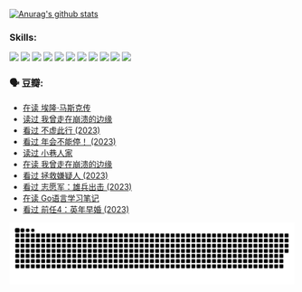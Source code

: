 
[![Anurag's github stats](https://github-readme-stats.vercel.app/api?username=w940853815)](https://github.com/anuraghazra/github-readme-stats)

### Skills:

<code><img height="32" src="https://cdn.jsdelivr.net/npm/simple-icons@v5/icons/python.svg"></code>
<code><img height="32" src="https://cdn.jsdelivr.net/npm/simple-icons@v5/icons/javascript.svg"></code>
<code><img height="32" src="https://cdn.jsdelivr.net/npm/simple-icons@v5/icons/django.svg"></code>
<code><img height="32" src="https://cdn.jsdelivr.net/npm/simple-icons@v5/icons/flask.svg"></code>
<code><img height="32" src="https://cdn.jsdelivr.net/npm/simple-icons@v5/icons/vuetify.svg"></code>
<code><img height="32" src="https://cdn.jsdelivr.net/npm/simple-icons@v5/icons/git.svg"></code>
<code><img height="32" src="https://cdn.jsdelivr.net/npm/simple-icons@v5/icons/docker.svg"></code>
<code><img height="32" src="https://cdn.jsdelivr.net/npm/simple-icons@v5/icons/postgresql.svg"></code>
<code><img height="32" src="https://cdn.jsdelivr.net/npm/simple-icons@v5/icons/elasticsearch.svg"></code>
<code><img height="32" src="https://cdn.jsdelivr.net/npm/simple-icons@v5/icons/macos.svg"></code>
<code><img height="32" src="https://cdn.jsdelivr.net/npm/simple-icons@v5/icons/linux.svg"></code>

### 🗣 豆瓣:

<!-- DOUBAN-ACTIVITIES:START -->
- [在读 埃隆·马斯克传](https://www.douban.com/people/136069238/status/4500417190/?_i=06091270)
- [读过 我曾走在崩溃的边缘](https://www.douban.com/people/136069238/status/4500416754/?_i=06091270)
- [看过 不虚此行‎ (2023)](https://www.douban.com/people/136069238/status/4499973052/?_i=06091270)
- [看过 年会不能停！‎ (2023)](https://www.douban.com/people/136069238/status/4498582002/?_i=06091270)
- [读过 小巷人家](https://www.douban.com/people/136069238/status/4489290935/?_i=06091270)
- [在读 我曾走在崩溃的边缘](https://www.douban.com/people/136069238/status/4489290559/?_i=06091270)
- [看过 拯救嫌疑人‎ (2023)](https://www.douban.com/people/136069238/status/4477421513/?_i=06091270)
- [看过 志愿军：雄兵出击‎ (2023)](https://www.douban.com/people/136069238/status/4465247367/?_i=06091270)
- [在读 Go语言学习笔记](https://www.douban.com/people/136069238/status/4459852901/?_i=06091270)
- [看过 前任4：英年早婚‎ (2023)](https://www.douban.com/people/136069238/status/4458320768/?_i=06091270)
<!-- DOUBAN-ACTIVITIES:END -->


![Snake animation](https://raw.githubusercontent.com/w940853815/w940853815/output/github-contribution-grid-snake.svg)

<!--
**w940853815/w940853815** is a ✨ _special_ ✨ repository because its `README.md` (this file) appears on your GitHub profile.

Here are some ideas to get you started:

- 🔭 I’m currently working on ...
- 🌱 I’m currently learning ...
- 👯 I’m looking to collaborate on ...
- 🤔 I’m looking for help with ...
- 💬 Ask me about ...
- 📫 How to reach me: ...
- 😄 Pronouns: ...
- ⚡ Fun fact: ...
-->
